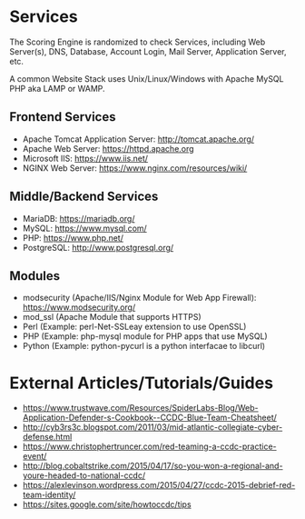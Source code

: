 # Services

The Scoring Engine is randomized to check Services, including
Web Server(s), DNS, Database, Account Login, Mail Server, 
Application Server, etc.  

A common Website Stack uses Unix/Linux/Windows with Apache MySQL PHP
aka LAMP or WAMP. 

## Frontend Services

* Apache Tomcat Application Server: http://tomcat.apache.org/
* Apache Web Server: https://httpd.apache.org
* Microsoft IIS: https://www.iis.net/
* NGINX Web Server: https://www.nginx.com/resources/wiki/


## Middle/Backend Services

* MariaDB: https://mariadb.org/
* MySQL: https://www.mysql.com/
* PHP: https://www.php.net/
* PostgreSQL: http://www.postgresql.org/

## Modules

* modsecurity (Apache/IIS/Nginx Module for Web App Firewall): https://www.modsecurity.org/
* mod_ssl (Apache Module that supports HTTPS)
* Perl (Example: perl-Net-SSLeay extension to use OpenSSL)
* PHP (Example: php-mysql module for PHP apps that use MySQL)
* Python (Example: python-pycurl is a python interfacae to libcurl)

# External Articles/Tutorials/Guides

* https://www.trustwave.com/Resources/SpiderLabs-Blog/Web-Application-Defender-s-Cookbook--CCDC-Blue-Team-Cheatsheet/
* http://cyb3rs3c.blogspot.com/2011/03/mid-atlantic-collegiate-cyber-defense.html
* https://www.christophertruncer.com/red-teaming-a-ccdc-practice-event/
* http://blog.cobaltstrike.com/2015/04/17/so-you-won-a-regional-and-youre-headed-to-national-ccdc/
* https://alexlevinson.wordpress.com/2015/04/27/ccdc-2015-debrief-red-team-identity/
* https://sites.google.com/site/howtoccdc/tips


